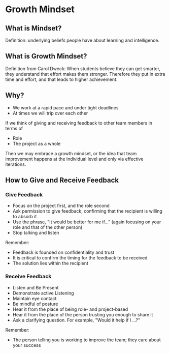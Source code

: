 # Growth Mindset

## What is Mindset?

Definition: underlying beliefs people have about learning and intelligence.

## What is Growth Mindset?

Definition from Carol Dweck: When students believe they can get smarter, they understand that effort makes them stronger. Therefore they put in extra time and effort, and that leads to higher achievement.

## Why?

- We work at a rapid pace and under tight deadlines
- At times we will trip over each other

If we think of giving and receiving feedback to other team members in terms of

- Role
- The project as a whole

Then we may embrace a growth mindset, or the idea that team improvement happens at the individual level and only via effective iterations.

## How to Give and Receive Feedback

### Give Feedback

- Focus on the project first, and the role second
- Ask permission to give feedback, confirming that the recipient is willing to absorb it
- Use the phrase, "It would be better for me if…" (again focusing on your role and that of the other person)
- Stop talking and listen

Remember:

- Feedback is founded on confidentiality and trust
- It is critical to confirm the timing for the feedback to be received
- The solution lies within the recipient

### Receive Feedback

- Listen and Be Present
- Demonstrate active Listening
- Maintain eye contact
- Be mindful of posture
- Hear it from the place of being role- and project-based
- Hear it from the place of the person trusting you enough to share it
- Ask a clarifying question. For example, "Would it help if I ...?"

Remember:

- The person telling you is working to improve the team; they care about your success
